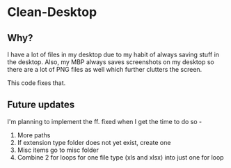 # Clean-Desktop

## Why?

I have a lot of files in my desktop due to my habit of always saving stuff in the desktop. Also, my MBP always saves screenshots on my desktop so there are a lot of PNG files as well which further clutters the screen.

This code fixes that.

## Future updates

I'm planning to implement the ff. fixed when I get the time to do so -

1. More paths
2. If extension type folder does not yet exist, create one
3. Misc items go to misc folder
4. Combine 2 for loops for one file type (xls and xlsx) into just one for loop

